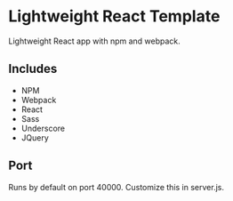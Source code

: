 # Lightweight React Template

Lightweight React app with npm and webpack.

## Includes

- NPM
- Webpack
- React
- Sass
- Underscore
- JQuery

## Port

Runs by default on port 40000. Customize this in server.js.